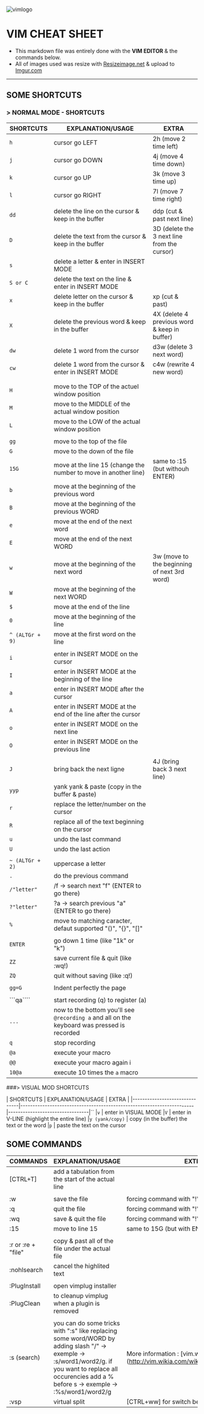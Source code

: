![vimlogo](https://upload.wikimedia.org/wikipedia/commons/thumb/9/9f/Vimlogo.svg/220px-Vimlogo.svg.png)

# VIM CHEAT SHEET

* This markdown file was entirely done with the **VIM EDITOR** & the commands below.
* All of images used was resize with [Resizeimage.net](http://resizeimage.net/ "website for resizing image") & upload to [Imgur.com](http://imgur.com "website for uploading image")

---

## SOME SHORTCUTS  

### > NORMAL MODE - SHORTCUTS

|	  SHORTCUTS		| 			EXPLANATION/USAGE				| 	       EXTRA		  |
|-------------------------------|-----------------------------------------------------------------------|---------------------------------|
|```h```			| cursor go LEFT							| 2h (move 2 time left)
|```j```			| cursor go DOWN							| 4j (move 4 time down)
|```k```			| cursor go UP								| 3k (move 3 time up)
|```l```			| cursor go RIGHT							| 7l (move 7 time right)
|				|
|```dd```			| delete the line on the cursor & keep in the buffer			| ddp (cut & past next line)
|```D```			| delete the text from the cursor & keep in the buffer 			| 3D (delete the 3 next line from the cursor)
|```s```			| delete a letter & enter in INSERT MODE
|```S or C```			| delete the text on the line & enter in INSERT MODE
|```x```			| delete letter on the cursor & keep in the buffer			| xp (cut & past)
|```X```			| delete the previous word & keep in the buffer				| 4X (delete 4 previous word & keep in buffer)
|```dw```			| delete 1 word from the cursor						| d3w (delete 3 next word)
|```cw``` 			| delete 1 word from the cursor & enter in INSERT MODE			| c4w (rewrite 4 new word) 
|				|
|				|
|```H```			| move to the TOP of the actuel window position
|```M```			| move to the MIDDLE of the actual window position
|```L```			| move to the LOW of the actual window position
|				|
|```gg```			| move to the top of the file
|```G```			| move to the down of the file
|```15G```			| move at the line 15 (change the number to move in another line)	| same to :15 (but withouh ENTER) 
|```b```			| move at the beginning of the previous word
|```B```			| move at the beginning of the previous WORD
|```e```			| move at the end of the next word
|```E```			| move at the end of the next WORD
|```w```			| move at the beginning of the next word				| 3w (move to the beginning of next 3rd word)
|```W```			| move at the beginning of the next WORD
|```$```			| move at the end of the line
|```0```			| move at the beginning of the line
|```^ (ALTGr + 9)```		| move at the first word on the line
|				|
|```i```			| enter in INSERT MODE on the cursor
|```I```			| enter in INSERT MODE at the beginning of the line
|```a```			| enter in INSERT MODE after the cursor
|```A```			| enter in INSERT MODE at the end of the line after the cursor
|```o```			| enter in INSERT MODE on the next line
|```O```			| enter in INSERT MODE on the previous line
|				|
|```J```			| bring back the next ligne						| 4J (bring back 3 next line)
|```yyp```			| yank yank & paste (copy in the buffer & paste)
|```r```			| replace the letter/number on the cursor
|```R```			| replace all of the text beginning on the cursor
|```u```			| undo the last command
|```U```			| undo the last action
|				|
|```~ (ALTGr + 2)```		| uppercase a letter
|```.```			| do the previous command
|```/"letter"```		| /f -> search next "f" (ENTER to go there)
|```?"letter"```		| ?a -> search previous "a" (ENTER to go there)
|```%```			| move to matching caracter, defaut supported "()", "{}", "[]"
|				|
|```ENTER```			| go down 1 time (like "1k" or "k")
|```ZZ```			| save current file & quit (like :wq!)
|```ZQ```			| quit without saving (like :q!)
|				|
|```gg=G```			| Indent perfectly the page
|				|
|```qa```` 			|start recording (q) to register (a)
|```...```			|now to the bottom you'll see ```@recording a``` and all on the keyboard was pressed is recorded
|```q```			|stop recording
|```@a```			|execute your macro
|```@@```			|execute your macro again i
|```10@a```			|execute 10 times the ```a``` macro


###> VISUAL MOD SHORTCUTS

|  SHORTCUTS			| 			EXPLANATION/USAGE				| 	       EXTRA		  |
|-------------------------------|-----------------------------------------------------------------------|---------------------------------|``
|```v```			| enter in VISUAL MODE
|```V```			| enter in V-LINE (highlight the entire line)
|```y (yank/copy)```		| copy (in the buffer) the text or the word
|```p```			| paste the text on the cursor



## SOME COMMANDS 

|	  COMMANDS		| 			EXPLANATION/USAGE				| 	       EXTRA		  |
|-------------------------------|-----------------------------------------------------------------------|---------------------------------|
|[CTRL+T]			| add a tabulation from the start of the actual line
|				|
|:w				| save the file 							| forcing command with "!" (:wq!)
|:q				| quit the file								| forcing command with "!" (:wq!)
|:wq				| save & quit the file							| forcing command with "!" (:wq!)
|:15				| move to line 15							| same to 15G (but with ENTER)
|				|
|:r or :re + "file"		| copy & past all of the file under the actual file
|:nohlsearch			| cancel the highlited text
|				|
|:PlugInstall			| open vimplug installer
|:PlugClean			| to cleanup vimplug when a plugin is removed
|				|
|:s (search)			| you can do some tricks with ":s" like replacing some word/WORD by adding slash "/" -> exemple -> :s/word1/word2/g. if you want to replace all occurencies add a % before s -> exemple -> :%s/word1/word2/g | More information : [vim.wikia.com] (http://vim.wikia.com/wiki/Search_and_replace)
|:vsp				| virtual split								| [CTRL+ww] for switch between
